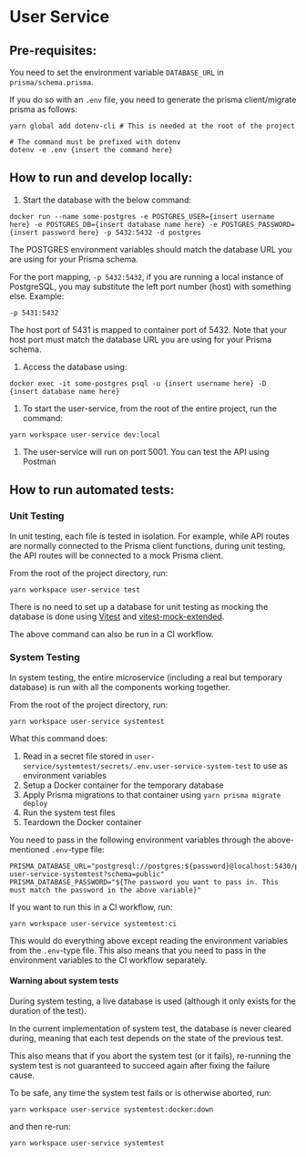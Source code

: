 # User Service

## Pre-requisites:
You need to set the environment variable `DATABASE_URL` in `prisma/schema.prisma`. 

If you do so with an `.env` file, you need to generate the prisma client/migrate prisma as follows:

```
yarn global add dotenv-cli # This is needed at the root of the project

# The command must be prefixed with dotenv
dotenv -e .env {insert the command here}
```

## How to run and develop locally:

1) Start the database with the below command:

```
docker run --name some-postgres -e POSTGRES_USER={insert username here} -e POSTGRES_DB={insert database name here} -e POSTGRES_PASSWORD={insert password here} -p 5432:5432 -d postgres 
```
The POSTGRES environment variables should match the database URL you are using for your Prisma schema.

For the port mapping, `-p 5432:5432`, if you are running a local instance of PostgreSQL, you may substitute the left port number (host) with something else. Example:
```
-p 5431:5432
```
The host port of 5431 is mapped to container port of 5432. Note that your host port must match the database URL you are using for your Prisma schema.

1) Access the database using:

```
docker exec -it some-postgres psql -u {insert username here} -D {insert database name here}
```

1) To start the user-service, from the root of the entire project, run the command:
```
yarn workspace user-service dev:local
```

1) The user-service will run on port 5001. You can test the API using Postman

## How to run automated tests:

### Unit Testing
In unit testing, each file is tested in isolation. 
For example, while API routes are normally connected to the Prisma client functions, during unit testing, the API routes will be connected to a mock Prisma client.

From the root of the project directory, run:
```
yarn workspace user-service test
```

There is no need to set up a database for unit testing as mocking the database is done using [Vitest](https://vitest.dev/) and [vitest-mock-extended](https://www.npmjs.com/package/vitest-mock-extended).

The above command can also be run in a CI workflow.

### System Testing
In system testing, the entire microservice (including a real but temporary database) is run with all the components working together.

From the root of the project directory, run:
```
yarn workspace user-service systemtest
```

What this command does:
1) Read in a secret file stored in `user-service/systemtest/secrets/.env.user-service-system-test` to use as environment variables
2) Setup a Docker container for the temporary database
3) Apply Prisma migrations to that container using `yarn prisma migrate deploy`
4) Run the system test files
5) Teardown the Docker container

You need to pass in the following environment variables through the above-mentioned `.env`-type file:
```
PRISMA_DATABASE_URL="postgresql://postgres:${password}@localhost:5430/peerprepdb-user-service-systemtest?schema=public"
PRISMA_DATABASE_PASSWORD="${The password you want to pass in. This must match the password in the above variable}"
```

If you want to run this in a CI workflow, run:
```
yarn workspace user-service systemtest:ci
```

This would do everything above except reading the environment variables from the `.env`-type file.
This also means that you need to pass in the environment variables to the CI workflow separately.

#### Warning about system tests
During system testing, a live database is used (although it only exists for the duration of the test).

In the current implementation of system test, the database is never cleared during, meaning that each test depends on the state of the previous test.

This also means that if you abort the system test (or it fails), re-running the system test is not guaranteed to succeed again after fixing the failure cause.

To be safe, any time the system test fails or is otherwise aborted, run:
```
yarn workspace user-service systemtest:docker:down
```
and then re-run:
```
yarn workspace user-service systemtest
```
